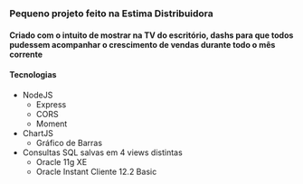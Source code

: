 ### Pequeno projeto feito na Estima Distribuidora

#### Criado com o intuito de mostrar na TV do escritório, dashs para que todos pudessem acompanhar o crescimento de vendas durante todo o mês corrente

#### Tecnologias

<ul>
 <li>NodeJS
  <ul>
   <li>Express</li>
   <li>CORS</li>
   <li>Moment</li>
  </ul>
 </li>
 <li>ChartJS
  <ul>
   <li>Gráfico de Barras</li>
  </ul>
 </li>
 <li>Consultas SQL salvas em 4 views distintas
  <ul>
   <li>Oracle 11g XE</li>
   <li>Oracle Instant Cliente 12.2 Basic</li>
  </ul>
 </li>
</ul>
